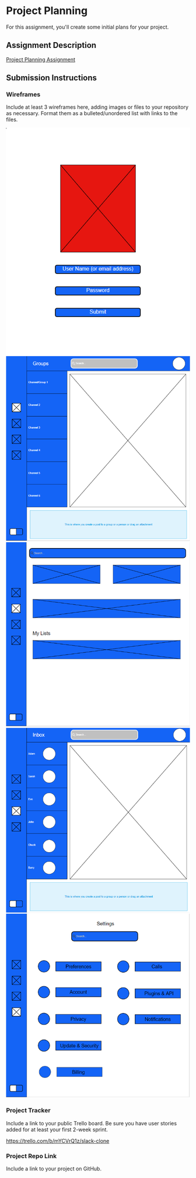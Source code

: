 # Project Planning
For this assignment, you'll create some initial plans for your project.

## Assignment Description
[Project Planning Assignment](https://education.launchcode.org/liftoff/modules/assignments/project-planning)

## Submission Instructions

### Wireframes

Include at least 3 wireframes here, adding images or files to your repository as necessary. Format them as a bulleted/unordered list with links to the files.

![Image of Login Page](https://github.com/JayhawkChief/liftoff-assignments/blob/master/P3-Project_Planning/Login%20Page.png)
![Image of Public Room](https://github.com/JayhawkChief/liftoff-assignments/blob/master/P3-Project_Planning/Home-PublicRoom.png)
![Image of Reminders](https://github.com/JayhawkChief/liftoff-assignments/blob/master/P3-Project_Planning/Reminders.png)
![Image of Private Room](https://github.com/JayhawkChief/liftoff-assignments/blob/master/P3-Project_Planning/Inbox-PrivateRoom.png)
![Image of Settings](https://github.com/JayhawkChief/liftoff-assignments/blob/master/P3-Project_Planning/Settings.png)


### Project Tracker

Include a link to your public Trello board. Be sure you have user stories added for at least your first 2-week sprint.

https://trello.com/b/mYCVrQ1z/slack-clone

### Project Repo Link

Include a link to your project on GitHub.
